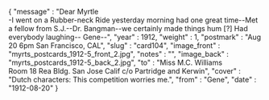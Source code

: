 {
  "message" : "Dear Myrtle<br>-I went on a Rubber-neck Ride yesterday morning had one great time--Met a fellow from S.J.--Dr. Bangman--we certainly made things hum [?] Had everybody laughing-- Gene--",
  "year" : 1912,
  "weight" : 1,
  "postmark" : "Aug 20 6pm San Francisco, CAL",
  "slug" : "card104",
  "image_front" : "myrts_postcards_1912-5_front_2.jpg",
  "notes" : "",
  "image_back" : "myrts_postcards_1912-5_back_2.jpg",
  "to" : "Miss M.C. Williams<br> Room 18 Rea Bldg. San Jose Calif c/o Partridge and Kerwin",
  "cover" : "Dutch characters: This competition worries me.",
  "from" : "Gene",
  "date" : "1912-08-20"
}
